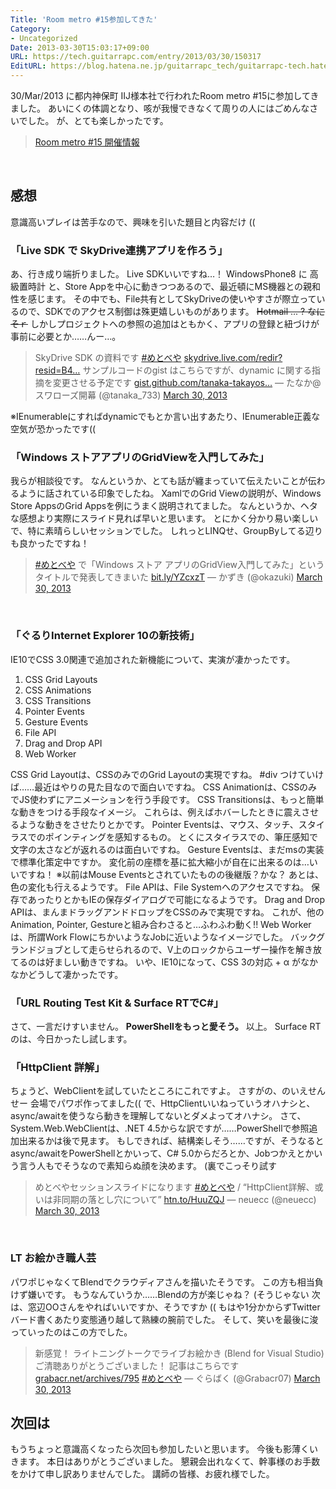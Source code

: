```yaml
---
Title: 'Room metro #15参加してきた'
Category:
- Uncategorized
Date: 2013-03-30T15:03:17+09:00
URL: https://tech.guitarrapc.com/entry/2013/03/30/150317
EditURL: https://blog.hatena.ne.jp/guitarrapc_tech/guitarrapc-tech.hatenablog.com/atom/entry/11696248318757675483
---
```


<p>30/Mar/2013 に都内神保町 IIJ様本社で行われたRoom metro #15に参加してきました。 あいにくの体調となり、咳が我慢できなくて周りの人にはごめんなさいでした。 が、とても楽しかったです。</p>
<blockquote><a href="http://metrostyledev.net/index.php/event/20130330/" target="_blank">Room metro #15 開催情報</a></blockquote>
<p> </p>
<h2>感想</h2>
<p>意識高いプレイは苦手なので、興味を引いた題目と内容だけ ((  </p>
<h3>「Live SDK で SkyDrive連携アプリを作ろう」</h3>
<p>あ、行き成り端折りました。 Live SDKいいですね…！ WindowsPhone8 に 高級置時計 と、Store Appを中心に動きつつあるので、最近頓にMS機器との親和性を感じます。 その中でも、File共有としてSkyDriveの使いやすさが際立っているので、SDKでのアクセス制御は殊更嬉しいものがあります。 <del datetime="2013-03-30T15:22:31+00:00">Hotmail ... ? なにそｒ</del> しかしプロジェクトへの参照の追加はともかく、アプリの登録と紐づけが事前に必要とか……んー…。</p>
<blockquote class="twitter-tweet">SkyDrive SDK の資料です <a href="https://twitter.com/search/%23めとべや">#めとべや</a> <a title="https://skydrive.live.com/redir?resid=B43F4832F5BAFBB9!19516&amp;authkey=!AK0p03n3BkQaizk" href="https://t.co/AurrhU1o3Q">skydrive.live.com/redir?resid=B4…</a> サンプルコードのgist はこちらですが、dynamic に関する指摘を変更させる予定です <a title="https://gist.github.com/tanaka-takayoshi/5272456" href="https://t.co/gcgqcUkhgK">gist.github.com/tanaka-takayos…</a> — たなか@スワローズ開幕 (@tanaka_733) <a href="https://twitter.com/tanaka_733/status/317886958410018816">March 30, 2013</a></blockquote>
<p>※IEnumerableにすればdynamicでもとか言い出すあたり、IEnumerable正義な空気が恐かったです((  </p>
<h3>「Windows ストアアプリのGridViewを入門してみた」</h3>
<p>我らが相談役です。 なんというか、とても話が纏まっていて伝えたいことが伝わるように話されている印象でしたね。 XamlでのGrid Viewの説明が、Windows Store AppsのGrid Appsを例にうまく説明されてました。 なんというか、ヘタな感想より実際にスライド見れば早いと思います。 とにかく分かり易い楽しいで、特に素晴らしいセッションでした。 しれっとLINQせ、GroupByしてる辺りも良かったですね！</p>
<blockquote class="twitter-tweet"><a href="https://twitter.com/search/%23めとべや">#めとべや</a> で「Windows ストア アプリのGridView入門してみた」というタイトルで発表してきまいた <a title="http://bit.ly/YZcxzT" href="http://t.co/ZWVsAmNIUT">bit.ly/YZcxzT</a> — かずき (@okazuki) <a href="https://twitter.com/okazuki/status/317898618159910914">March 30, 2013</a></blockquote>
<p> </p>
<h3>「ぐるりInternet Explorer 10の新技術」</h3>
<p>IE10でCSS 3.0関連で追加された新機能について、実演が凄かったです。</p>
<ol>
<li>CSS Grid Layouts</li>
<li>CSS Animations</li>
<li>CSS Transitions</li>
<li>Pointer Events</li>
<li>Gesture Events</li>
<li>File API</li>
<li>Drag and Drop API</li>
<li>Web Worker</li>
</ol>
<p>CSS Grid Layoutは、CSSのみでのGrid Layoutの実現ですね。 #div つけていけば……最近はやりの見た目なので面白いですね。 CSS Animationは、CSSのみでJS使わずにアニメーションを行う手段です。 CSS Transitionsは、もっと簡単な動きをつける手段なイメージ。 これらは、例えばホバーしたときに震えさせるような動きをさせたりとかです。 Pointer Eventsは、マウス、タッチ、スタイラスでのポインティングを感知するもの。 とくにスタイラスでの、筆圧感知で文字の太さなどが返れるのは面白いですね。 Gesture Eventsは、まだmsの実装で標準化策定中ですか。 変化前の座標を基に拡大縮小が自在に出来るのは…いいですね！ ※以前はMouse Eventsとされていたものの後継版？かな？ あとは、色の変化も行えるようです。 File APIは、File Systemへのアクセスですね。 保存であったりとかもIEの保存ダイアログで可能になるようです。 Drag and Drop APIは、まんまドラッグアンドドロップをCSSのみで実現ですね。 これが、他のAnimation, Pointer, Gestureと組み合わさると…ふわふわ動く!! Web Workerは、所謂Work FlowにちかいようなJobに近いようなイメージでした。 バックグランドジョブとして走らせられるので、V上のロックからユーザー操作を解き放てるのは好ましい動きですね。 いや、IE10になって、CSS 3の対応 + α がなかなかどうして凄かったです。  </p>
<h3>「URL Routing Test Kit &amp; Surface RTでC#」</h3>
<p>さて、一言だけすいません。 <strong>PowerShellをもっと愛そう。</strong> 以上。 Surface RTのは、今日かったし試します。</p>
<h3>「HttpClient 詳解」</h3>
<p>ちょうど、WebClientを試していたところにこれですよ。 さすがの、のいえせんせー 会場でパワポ作ってました(( で、HttpClientいいねっていうオハナシと、async/awaitを使うなら動きを理解してないとダメよってオハナシ。 さて、System.Web.WebClientは、.NET 4.5からな訳ですが……PowerShellで参照追加出来るかは後で見ます。 もしできれば、結構楽しそう……ですが、そうなるとasync/awaitをPowerShellとかいって、C# 5.0からだろとか、Jobつかえとかいう言う人もでそうなので素知らぬ顔を決めます。 (裏でこっそり試す</p>
<blockquote class="twitter-tweet">めとべやセッションスライドになります <a href="https://twitter.com/search/%23めとべや">#めとべや</a> / “HttpClient詳解、或いは非同期の落とし穴について” <a title="http://htn.to/HuuZQJ" href="http://t.co/kTQE0si4Zs">htn.to/HuuZQJ</a> — neuecc (@neuecc) <a href="https://twitter.com/neuecc/status/317914578593910784">March 30, 2013</a></blockquote>
<p> </p>
<h3>LT お絵かき職人芸</h3>
<p>パワポじゃなくてBlendでクラウディアさんを描いたそうです。 この方も相当負けず嫌いです。 もうなんていうか……Blendの方が楽じゃね？ (そうじゃない 次は、窓辺OOさんをやればいいですか、そうですか (( もはや1分かからずTwitterバード書くあたり変態通り越して熟練の腕前でした。 そして、笑いを最後に浚っていったのはこの方でした。</p>
<blockquote class="twitter-tweet">新感覚！ ライトニングトークでライブお絵かき (Blend for Visual Studio) ご清聴ありがとうございました！ 記事はこちらです <a title="http://grabacr.net/archives/795" href="http://t.co/nkGVibdPEI">grabacr.net/archives/795</a> <a href="https://twitter.com/search/%23めとべや">#めとべや</a> — ぐらばく (@Grabacr07) <a href="https://twitter.com/Grabacr07/status/317923638416392192">March 30, 2013</a></blockquote>
<h2>次回は</h2>
<p>もうちょっと意識高くなったら次回も参加したいと思います。 今後も影薄くいきます。 本日はありがとうございました。 懇親会出れなくて、幹事様のお手数をかけて申し訳ありませんでした。 講師の皆様、お疲れ様でした。</p>
